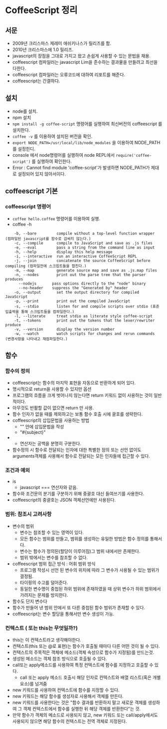 # CoffeeScript 정리

## 서문
* 2009년 크리스마스 제레미 애쉬키나스가 릴리즈를 함.
* 2010년 크리스마스에 1.0 릴리즈.
* javascript의 장점을 그대로 가지고 왔고 손쉽게 사용할 수 있는 문법을 채용.
* coffeescript 컴파일러는 javascript Lim을 준수하는 결과물을 만들려고 최선을 다한다.
* coffeescript 컴파일러는 오류코드에 대하여 리포트를 해준다.
* coffeescript는 간결하다.

## 설치
* node를 설치.
* npm 설치
* ``` npm install -g coffee-script ``` 명령어를 실행하여 최신버전의 coffeescript 를 설치한다.
* ``` coffee -v ``` 를 이용하여 설치된 버전을 확인.
* ``` export NODE_PATH=/usr/local/lib/node_modules ``` 을 이용하여 NODE_PATH를 설정힌디.
* console 에서 node명령어를 실행하여 node REPL에서 ``` require('coffee-script') ``` 를 실행하여 확인한다.
* Error : Cannot find module 'coffee-script'가 발생하면 NODE_PATH가 제대로 설정되어 있지 않아서이다.

## coffeescript 기본

### coffeescript 명령어
* ``` coffee hello.coffee ``` 명령어를 이용하여 실행.
* coffee -h
```
    -b, --bare         compile without a top-level function wrapper (컴파일된 javascript를 함수로 감싸지 않는다.)
	-c, --compile      compile to JavaScript and save as .js files
	-e, --eval         pass a string from the command line as input
	-h, --help         display this help message
	-i, --interactive  run an interactive CoffeeScript REPL
	-j, --join         concatenate the source CoffeeScript before compiling (컴파일전에 스크힙트들을 합친다.)
	-m, --map          generate source map and save as .js.map files
	-n, --nodes        print out the parse tree that the parser produces
      --nodejs       pass options directly to the "node" binary
      --no-header    suppress the "Generated by" header
	-o, --output       set the output directory for compiled JavaScript
	-p, --print        print out the compiled JavaScript
	-s, --stdio        listen for and compile scripts over stdio (표준 입출력을 통해 스크립트들을 컴파일한다.)
	-l, --literate     treat stdio as literate style coffee-script
	-t, --tokens       print out the tokens that the lexer/rewriter produce
	-v, --version      display the version number
	-w, --watch        watch scripts for changes and rerun commands (변경사항을 나타내고 재컴파일한다.)
```

## 함수

### 함수의 정의
* coffeescript는 함수의 마지막 표현을 자동으로 반환하게 되어 있다.
* 명시적으로 return을 사용할 수 있지만 옵션
* 프로그램의 흐름을 크게 벗어나지 않는다면 return 키워드 없이 사용하는 것이 일반적이다.
* 아무것도 반활할 값이 없으면 return 만 사용.
* 함수 인자가 없을 때를 제외하고는 보통 함수 호출 시에 괄호를 생략한다.
* coffeescript의 삽입문법을 사용하는 방법
	* "" 안에 삽입문법을 작성
	* "#{subject}"
* + 연산자는 공백을 분명히 구분한다.
* 함수정의 시 함수로 전달되는 인자에 대한 특별한 정의 또는 선언 없이도 arguments객체를 사용해서 함수로 전달되는 모든 인자들에 접근할 수 있다.

### 조건과 예외
* is
	* javascript === 연산자와 같음.
* 함수와 조건문의 분기를 구분하기 위해 중괄호 대신 들여쓰기를 사용한다.
* coffeescript의 중괄호는 JSON 객체선언에만 사용된다.

### 범위: 참조시 고려사항
* 변수의 범위
	* 변수는 참조할 수 있는 영역이 있다.
	* 모든 함수는 범위를 만들고, 범위를 생성하는 유일한 방법은 함수 정의를 통해서다.
	* 변수는 함수가 정의된(할당이 이루어짐)그 범위 내에서만 존재한다.
	* 범위 밖에서는 변수를 참조할 수 없다.
* coffeescript 범위 접근 방식 : 어휘 범위 방식
	* 프로그램 작성시 선언 된 변수의 위치에 따라 그 변수가 사용될 수 있는 범위가 결정됨.
	* 타이핑의 수고를 덜어준다.
	* 동일한 변수명이 중첩된 하위 범위에 존재하였을 때 상위 변수가 하위 범위에서 가려지는 문제를 방지한다.
* 함수도 단지 변수다
* 함수가 만들어 낸 범위 안에서 또 다른 중첩된 함수 범위가 존재할 수 있다.
* coffeescript는 변수 할당을 통해서만 변수 생성이 가능.

### 컨텍스트 ( 또는 this는 무엇일까?)
* this는 이 컨텍스트라고 생각해야한다.
* 컨텍스트(this 또는 @로 표현)는 함수가 호출될 때마다 다른 어떤 것이 될 수 있다.
* 컨텍스트의 주목적은 객체에 메소드(객체 속성으로 함수가 지정됨)를 만드는것.
* 생성된 메소드는 객체 참조 방식으로 호출될 수 있다.
* call또는 apply메소드를 사용하여 특정 컨텍스트에 함수를 지정하고 호출할 수 있다.
	* call 또는 apply 메소드 호출시 해당 인자로 컨텍스트와 배열 리스트(혹은 개별요소)를 넘겨줌
* new 키워드를 사용하여 컨텍스트에 함수를 지정할 수 있다.
* new 키워드는 해당 함수를 생성자로 사용해서 객체를 만든다.
* new 키워드를 사용한다는 것은 "함수 결과를 반환하지 말고 새로운 객체를 생성하여 그 객체 컨텍스트에서 함수를 실행한 뒤 해당 객체를 반환한다"는 것.
* 만약 함수가 객체의 메소드로 사용되지 않고, new 키워드 또는 call/apply에서도 사용되지 않으면 해당 함수의 컨텍스트는 전역 객체로 지정된다.








